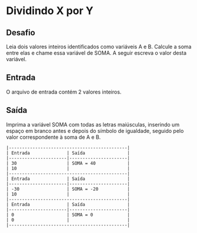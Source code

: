# Dividindo X por Y

## Desafio

Leia dois valores inteiros identificados como variáveis A e B. Calcule a soma entre elas e chame essa variável de SOMA.
A seguir escreva o valor desta variável.

## Entrada

O arquivo de entrada contém 2 valores inteiros.

## Saída

Imprima a variável SOMA com todas as letras maiúsculas, inserindo um espaço em branco antes e depois do símbolo de igualdade, seguido pelo valor correspondente à soma de A e B.

```
|---------------------------------------------|
| Entrada              | Saída                |
|----------------------|----------------------|
| 30                   | SOMA = 40            |
| 10                   |                      |
|---------------------------------------------|
| Entrada              | Saída                |
|----------------------|----------------------|
| -30                  | SOMA = -20           |
| 10                   |                      |
|---------------------------------------------|
| Entrada              | Saída                |
|----------------------|----------------------|
| 0                    | SOMA = 0             |
| 0                    |                      |
|---------------------------------------------|
```
